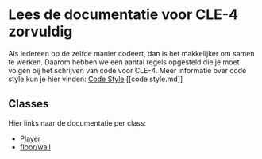 # Lees de documentatie voor CLE-4 zorvuldig

Als iedereen op de zelfde manier codeert, dan is het makkelijker om samen te werken. Daarom hebben we een aantal regels opgesteld die je moet volgen bij het schrijven van code voor CLE-4.
Meer informatie over code style kun je hier vinden: [Code Style](./Code%20Style.md)
[[code style.md]]

## Classes

Hier links naar de documentatie per class:

- [Player](./Classes/Player.md)
- [floor/wall](./Classes/Platforms.md)
